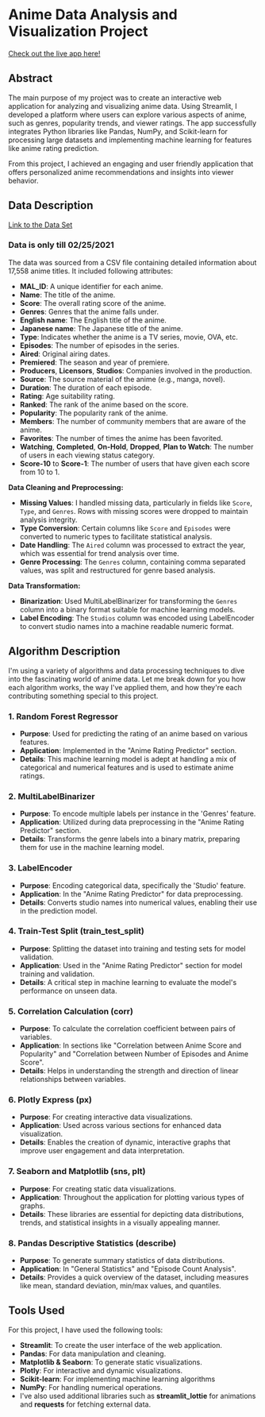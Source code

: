 # Anime Data Analysis and Visualization Project

[Check out the live app here!](https://navdeeps-eda-app.streamlit.app/)

## Abstract
The main purpose of my project was to create an interactive web application for analyzing and visualizing anime data. Using Streamlit, I developed a platform where users can explore various aspects of anime, such as genres, popularity trends, and viewer ratings. The app successfully integrates Python libraries like Pandas, NumPy, and Scikit-learn for processing large datasets and implementing machine learning for features like anime rating prediction.

From this project, I achieved an engaging and user friendly application that offers personalized anime recommendations and insights into viewer behavior.

## Data Description

[Link to the Data Set](https://www.kaggle.com/datasets/hernan4444/anime-recommendation-database-2020?select=anime.csv)

### Data is only till 02/25/2021

The data was sourced from a CSV file containing detailed information about 17,558 anime titles. It included following attributes:

- **MAL_ID**: A unique identifier for each anime.
- **Name**: The title of the anime.
- **Score**: The overall rating score of the anime.
- **Genres**: Genres that the anime falls under.
- **English name**: The English title of the anime.
- **Japanese name**: The Japanese title of the anime.
- **Type**: Indicates whether the anime is a TV series, movie, OVA, etc.
- **Episodes**: The number of episodes in the series.
- **Aired**: Original airing dates.
- **Premiered**: The season and year of premiere.
- **Producers**, **Licensors**, **Studios**: Companies involved in the production.
- **Source**: The source material of the anime (e.g., manga, novel).
- **Duration**: The duration of each episode.
- **Rating**: Age suitability rating.
- **Ranked**: The rank of the anime based on the score.
- **Popularity**: The popularity rank of the anime.
- **Members**: The number of community members that are aware of the anime.
- **Favorites**: The number of times the anime has been favorited.
- **Watching**, **Completed**, **On-Hold**, **Dropped**, **Plan to Watch**: The number of users in each viewing status category.
- **Score-10** to **Score-1**: The number of users that have given each score from 10 to 1.

**Data Cleaning and Preprocessing:**

   - **Missing Values**: I handled missing data, particularly in fields like `Score`, `Type`, and `Genres`. Rows with missing scores were dropped to maintain analysis integrity.
   - **Type Conversion**: Certain columns like `Score` and `Episodes` were converted to numeric types to facilitate statistical analysis.
   - **Date Handling**: The `Aired` column was processed to extract the year, which was essential for trend analysis over time.
   - **Genre Processing**: The `Genres` column, containing comma separated values, was split and restructured for genre based analysis.

**Data Transformation:**

   - **Binarization**: Used MultiLabelBinarizer for transforming the `Genres` column into a binary format suitable for machine learning models.
   - **Label Encoding**: The `Studios` column was encoded using LabelEncoder to convert studio names into a machine readable numeric format.


## Algorithm Description

I'm using a variety of algorithms and data processing techniques to dive into the fascinating world of anime data. Let me break down for you how each algorithm works, the way I've applied them, and how they're each contributing something special to this project.

### 1. Random Forest Regressor
- **Purpose**: Used for predicting the rating of an anime based on various features.
- **Application**: Implemented in the "Anime Rating Predictor" section.
- **Details**: This machine learning model is adept at handling a mix of categorical and numerical features and is used to estimate anime ratings.

### 2. MultiLabelBinarizer
- **Purpose**: To encode multiple labels per instance in the 'Genres' feature.
- **Application**: Utilized during data preprocessing in the "Anime Rating Predictor" section.
- **Details**: Transforms the genre labels into a binary matrix, preparing them for use in the machine learning model.

### 3. LabelEncoder
- **Purpose**: Encoding categorical data, specifically the 'Studio' feature.
- **Application**: In the "Anime Rating Predictor" for data preprocessing.
- **Details**: Converts studio names into numerical values, enabling their use in the prediction model.

### 4. Train-Test Split (train_test_split)
- **Purpose**: Splitting the dataset into training and testing sets for model validation.
- **Application**: Used in the "Anime Rating Predictor" section for model training and validation.
- **Details**: A critical step in machine learning to evaluate the model's performance on unseen data.

### 5. Correlation Calculation (corr)
- **Purpose**: To calculate the correlation coefficient between pairs of variables.
- **Application**: In sections like "Correlation between Anime Score and Popularity" and "Correlation between Number of Episodes and Anime Score".
- **Details**: Helps in understanding the strength and direction of linear relationships between variables.

### 6. Plotly Express (px)
- **Purpose**: For creating interactive data visualizations.
- **Application**: Used across various sections for enhanced data visualization.
- **Details**: Enables the creation of dynamic, interactive graphs that improve user engagement and data interpretation.

### 7. Seaborn and Matplotlib (sns, plt)
- **Purpose**: For creating static data visualizations.
- **Application**: Throughout the application for plotting various types of graphs.
- **Details**: These libraries are essential for depicting data distributions, trends, and statistical insights in a visually appealing manner.

### 8. Pandas Descriptive Statistics (describe)
- **Purpose**: To generate summary statistics of data distributions.
- **Application**: In "General Statistics" and "Episode Count Analysis".
- **Details**: Provides a quick overview of the dataset, including measures like mean, standard deviation, min/max values, and quantiles.


## Tools Used
For this project, I have used the following tools:
- **Streamlit**: To create the user interface of the web application.
- **Pandas**: For data manipulation and cleaning.
- **Matplotlib & Seaborn**: To generate static visualizations.
- **Plotly**: For interactive and dynamic visualizations.
- **Scikit-learn**: For implementing machine learning algorithms
- **NumPy**: For handling numerical operations.
- I've also used additional libraries such as **streamlit_lottie** for animations and **requests** for fetching external data.

